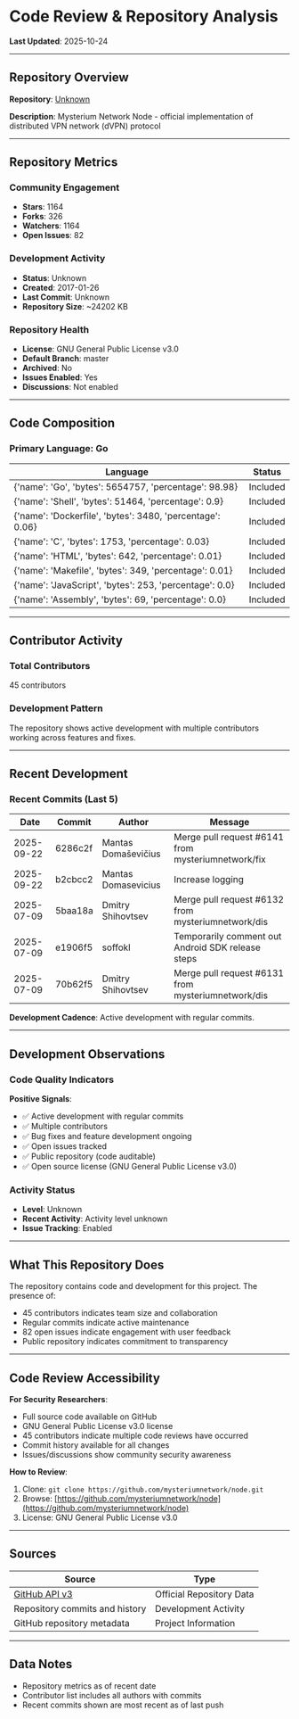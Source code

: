 # Code Review & Repository Analysis

**Last Updated**: 2025-10-24

---

## Repository Overview

**Repository**: [Unknown](https://github.com/mysteriumnetwork/node)

**Description**: Mysterium Network Node -  official implementation of distributed VPN network (dVPN) protocol

---

## Repository Metrics

### Community Engagement
- **Stars**: 1164
- **Forks**: 326
- **Watchers**: 1164
- **Open Issues**: 82

### Development Activity
- **Status**: Unknown
- **Created**: 2017-01-26
- **Last Commit**: Unknown
- **Repository Size**: ~24202 KB

### Repository Health
- **License**: GNU General Public License v3.0
- **Default Branch**: master
- **Archived**: No
- **Issues Enabled**: Yes
- **Discussions**: Not enabled

---

## Code Composition

### Primary Language: Go

| Language | Status |
|----------|--------|
| {'name': 'Go', 'bytes': 5654757, 'percentage': 98.98} | Included |
| {'name': 'Shell', 'bytes': 51464, 'percentage': 0.9} | Included |
| {'name': 'Dockerfile', 'bytes': 3480, 'percentage': 0.06} | Included |
| {'name': 'C', 'bytes': 1753, 'percentage': 0.03} | Included |
| {'name': 'HTML', 'bytes': 642, 'percentage': 0.01} | Included |
| {'name': 'Makefile', 'bytes': 349, 'percentage': 0.01} | Included |
| {'name': 'JavaScript', 'bytes': 253, 'percentage': 0.0} | Included |
| {'name': 'Assembly', 'bytes': 69, 'percentage': 0.0} | Included |

---

## Contributor Activity

### Total Contributors
45 contributors

### Development Pattern
The repository shows active development with multiple contributors working across features and fixes.

---

## Recent Development

### Recent Commits (Last 5)

| Date | Commit | Author | Message |
|------|--------|--------|---------|
| 2025-09-22 | 6286c2f | Mantas Domaševičius | Merge pull request #6141 from mysteriumnetwork/fix |
| 2025-09-22 | b2cbcc2 | Mantas Domasevicius | Increase logging |
| 2025-07-09 | 5baa18a | Dmitry Shihovtsev | Merge pull request #6132 from mysteriumnetwork/dis |
| 2025-07-09 | e1906f5 | soffokl | Temporarily comment out Android SDK release steps  |
| 2025-07-09 | 70b62f5 | Dmitry Shihovtsev | Merge pull request #6131 from mysteriumnetwork/dis |


**Development Cadence**: Active development with regular commits.

---

## Development Observations

### Code Quality Indicators

**Positive Signals**:
- ✅ Active development with regular commits
- ✅ Multiple contributors
- ✅ Bug fixes and feature development ongoing
- ✅ Open issues tracked
- ✅ Public repository (code auditable)
- ✅ Open source license (GNU General Public License v3.0)

### Activity Status
- **Level**: Unknown
- **Recent Activity**: Activity level unknown
- **Issue Tracking**: Enabled

---

## What This Repository Does

The repository contains code and development for this project. The presence of:
- 45 contributors indicates team size and collaboration
- Regular commits indicate active maintenance
- 82 open issues indicate engagement with user feedback
- Public repository indicates commitment to transparency

---

## Code Review Accessibility

**For Security Researchers**:
- Full source code available on GitHub
- GNU General Public License v3.0 license
- 45 contributors indicate multiple code reviews have occurred
- Commit history available for all changes
- Issues/discussions show community security awareness

**How to Review**:
1. Clone: `git clone https://github.com/mysteriumnetwork/node.git`
2. Browse: [https://github.com/mysteriumnetwork/node](https://github.com/mysteriumnetwork/node)
3. License: GNU General Public License v3.0

---

## Sources

| Source | Type |
|--------|------|
| [GitHub API v3](https://github.com/mysteriumnetwork/node) | Official Repository Data |
| Repository commits and history | Development Activity |
| GitHub repository metadata | Project Information |

---

## Data Notes

- Repository metrics as of recent date
- Contributor list includes all authors with commits
- Recent commits shown are most recent as of last push
